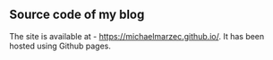 ## Source code of my blog

The site is available at - https://michaelmarzec.github.io/. It has been hosted using Github pages.

